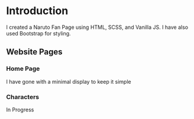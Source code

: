 # Introduction

I created a Naruto Fan Page using HTML, SCSS, and Vanilla JS.
I have also used Bootstrap for styling.

## Website Pages

### Home Page

I have gone with a minimal display to keep it simple

### Characters

In Progress
